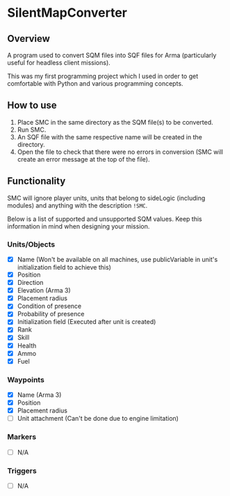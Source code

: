 SilentMapConverter
========================

## Overview
A program used to convert SQM files into SQF files for Arma (particularly useful for headless client missions).

This was my first programming project which I used in order to get comfortable with Python and various programming concepts.

## How to use
1. Place SMC in the same directory as the SQM file(s) to be converted.
2. Run SMC.
3. An SQF file with the same respective name will be created in the directory.
4. Open the file to check that there were no errors in conversion (SMC will create an error message at the top of the file).

## Functionality
SMC will ignore player units, units that belong to sideLogic (including modules) and anything with the description `!SMC`.

Below is a list of supported and unsupported SQM values. Keep this information in mind when designing your mission.

### Units/Objects

- [x] Name (Won't be available on all machines, use publicVariable in unit's initialization field to achieve this)
- [x] Position
- [x] Direction
- [x] Elevation (Arma 3)
- [x] Placement radius
- [x] Condition of presence
- [x] Probability of presence
- [x] Initialization field (Executed after unit is created)
- [x] Rank
- [x] Skill
- [x] Health
- [x] Ammo
- [x] Fuel

### Waypoints

- [x] Name (Arma 3)
- [x] Position
- [x] Placement radius
- [ ] Unit attachment (Can't be done due to engine limitation)

### Markers

- [ ] N/A

### Triggers

- [ ] N/A